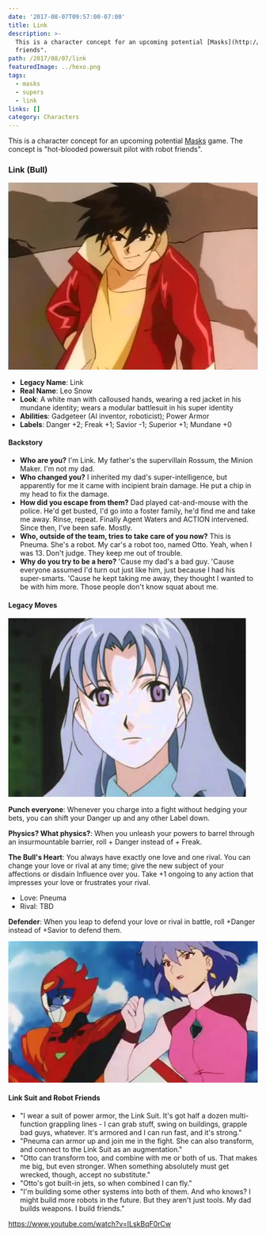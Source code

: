 ```yaml
---
date: '2017-08-07T09:57:00-07:00'
title: Link
description: >-
  This is a character concept for an upcoming potential [Masks](http://www.magpiegames.com/masks/) game. The concept is "hot-blooded powersuit pilot with robot
  friends". 
path: /2017/08/07/link
featuredImage: ../hexo.png
tags:
  - masks
  - supers
  - link
links: []
category: Characters
---
```


This is a character concept for an upcoming potential [Masks](http://www.magpiegames.com/masks/) game.
The concept is "hot-blooded powersuit pilot with robot friends".

<!-- more -->

### Link (Bull)

![image3.jpg](image3.jpg)

* **Legacy Name**: Link
* **Real Name**: Leo Snow
* **Look**: A white man with calloused hands, wearing a red jacket in his mundane identity; wears a modular battlesuit in his super identity
* **Abilities**: Gadgeteer (AI inventor, roboticist); Power Armor
* **Labels**: Danger +2; Freak +1; Savior -1; Superior +1; Mundane +0

#### Backstory

* **Who are you?** I'm Link. My father's the supervillain Rossum, the Minion Maker. I'm not my dad.
* **Who changed you?** I inherited my dad's super-intelligence, but apparently for me it came with incipient brain damage. He put a chip in my head to fix the damage.
* **How did you escape from them?** Dad played cat-and-mouse with the police. He'd get busted, I'd go into a foster family, he'd find me and take me away. Rinse, repeat. Finally Agent Waters and ACTION intervened. Since then, I've been safe. Mostly.
* **Who, outside of the team, tries to take care of you now?** This is Pneuma. She's a robot. My car's a robot too, named Otto. Yeah, when I was 13. Don't judge. They keep me out of trouble.
* **Why do you try to be a hero?** 'Cause my dad's a bad guy. 'Cause everyone assumed I'd turn out just like him, just because I had his super-smarts. 'Cause he kept taking me away, they thought I wanted to be with him more. Those people don't know squat about me.

#### Legacy Moves

![image1.jpg](image1.jpg)

**Punch everyone**: Whenever you charge into a fight without hedging your bets, you can shift your Danger up and any other Label down.

**Physics? What physics?**: When you unleash your powers to barrel through an insurmountable barrier, roll + Danger instead of + Freak.

**The Bull's Heart**:
You always have exactly one love and one rival. You can change your love or rival at any time; give the new subject of your affections or disdain Influence over you. Take +1 ongoing to any action that impresses your love or frustrates your rival.

* Love: Pneuma
* Rival: TBD

**Defender**: When you leap to defend your love or rival in battle, roll +Danger instead of +Savior to defend them.

![image2.jpg](image2.jpg)

#### Link Suit and Robot Friends

* "I wear a suit of power armor, the Link Suit. It's got half a dozen multi-function grappling lines - I can grab stuff, swing on buildings, grapple bad guys, whatever. It's armored and I can run fast, and it's strong."
* "Pneuma can armor up and join me in the fight. She can also transform, and connect to the Link Suit as an augmentation."
* "Otto can transform too, and combine with me or both of us. That makes me big, but even stronger. When something absolutely must get wrecked, though, accept no substitute."
* "Otto's got built-in jets, so when combined I can fly."
* "I'm building some other systems into both of them. And who knows? I might build more robots in the future. But they aren't just tools. My dad builds weapons. I build friends."

https://www.youtube.com/watch?v=ILskBqF0rCw
